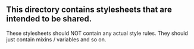 ## This directory contains stylesheets that are intended to be shared.
These stylesheets should NOT contain any actual style rules. They should just contain mixins / variables and so on.
